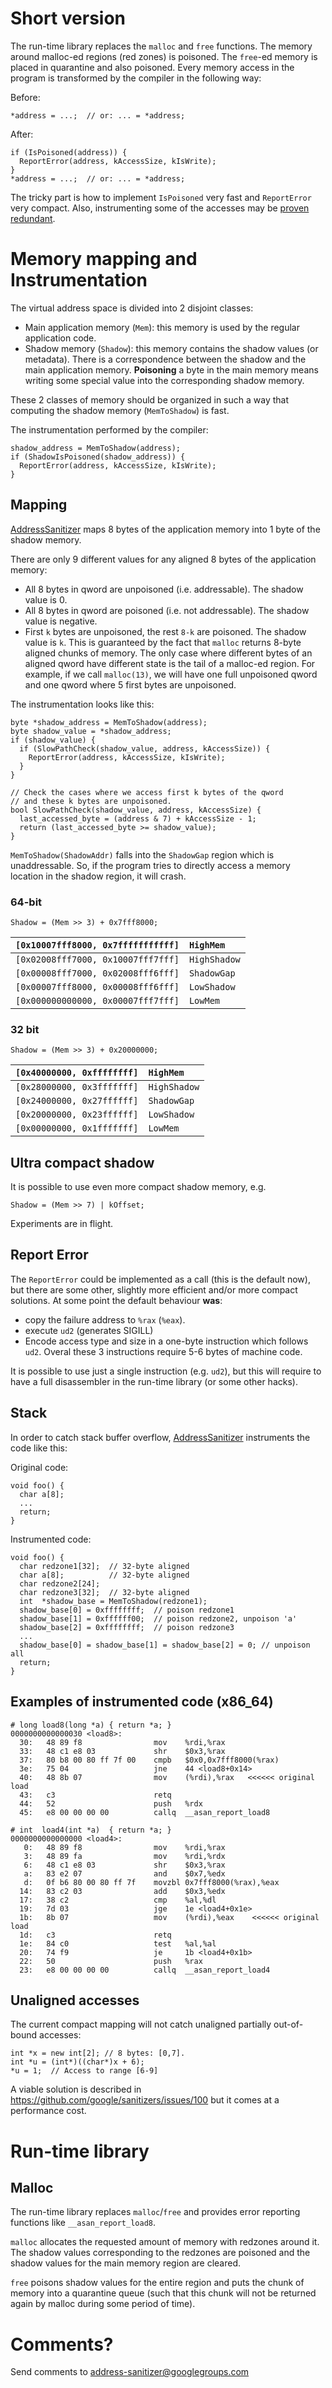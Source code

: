 

# Short version
The run-time library replaces the `malloc` and `free` functions.
The memory around malloc-ed regions (red zones) is poisoned.
The `free`-ed memory is placed in quarantine and also poisoned.
Every memory access in the program is transformed by the compiler in the following way:

Before:
```
*address = ...;  // or: ... = *address;
```
After:
```
if (IsPoisoned(address)) {
  ReportError(address, kAccessSize, kIsWrite);
}
*address = ...;  // or: ... = *address;
```

The tricky part is how to implement `IsPoisoned` very fast and `ReportError` very compact.
Also, instrumenting some of the accesses may be [proven redundant](AddressSanitizerCompileTimeOptimizations).


# Memory mapping and Instrumentation
The virtual address space is divided into 2 disjoint classes:
  * Main application memory (`Mem`): this memory is used by the regular application code.
  * Shadow memory (`Shadow`): this memory contains the shadow values (or metadata).
There is a correspondence between the shadow and the main application memory.
**Poisoning** a byte in the main memory means writing some special value into the corresponding shadow memory.

These 2 classes of memory should be organized in such a way that computing the shadow memory
(`MemToShadow`) is fast.

The instrumentation performed by the compiler:
```
shadow_address = MemToShadow(address);
if (ShadowIsPoisoned(shadow_address)) {
  ReportError(address, kAccessSize, kIsWrite);
}
```

## Mapping
[AddressSanitizer](AddressSanitizer) maps 8 bytes of the application
memory into 1 byte of the shadow memory.

There are only 9 different values for any aligned 8 bytes of the application memory:
  * All 8 bytes in qword are unpoisoned (i.e. addressable). The shadow value is 0.
  * All 8 bytes in qword are poisoned (i.e. not addressable). The shadow value is negative.
  * First `k` bytes are unpoisoned, the rest `8-k` are poisoned. The shadow value is `k`.
This is guaranteed by the fact that `malloc` returns 8-byte aligned chunks of memory.
The only case where different bytes of an aligned qword have different state is the tail of
a malloc-ed region. For example, if we call `malloc(13)`, we will have one full unpoisoned
qword and one qword where 5 first bytes are unpoisoned.


The instrumentation looks like this:
```
byte *shadow_address = MemToShadow(address);
byte shadow_value = *shadow_address;
if (shadow_value) {
  if (SlowPathCheck(shadow_value, address, kAccessSize)) {
    ReportError(address, kAccessSize, kIsWrite);
  }
}
```

```
// Check the cases where we access first k bytes of the qword
// and these k bytes are unpoisoned.
bool SlowPathCheck(shadow_value, address, kAccessSize) {
  last_accessed_byte = (address & 7) + kAccessSize - 1;
  return (last_accessed_byte >= shadow_value);
}
```


`MemToShadow(ShadowAddr)` falls into the `ShadowGap` region
which is unaddressable. So, if the program tries to directly access a memory location
in the shadow region, it will crash.

### 64-bit
```
Shadow = (Mem >> 3) + 0x7fff8000;
```
| `[0x10007fff8000, 0x7fffffffffff]` | `HighMem`    |
|:-----------------------------------|:-------------|
| `[0x02008fff7000, 0x10007fff7fff]` | `HighShadow` |
| `[0x00008fff7000, 0x02008fff6fff]` | `ShadowGap`  |
| `[0x00007fff8000, 0x00008fff6fff]` | `LowShadow`  |
| `[0x000000000000, 0x00007fff7fff]` | `LowMem`     |

### 32 bit
```
Shadow = (Mem >> 3) + 0x20000000;
```
| `[0x40000000, 0xffffffff]` | `HighMem`          |
|:---------------------------|:-------------------|
| `[0x28000000, 0x3fffffff]` | `HighShadow`       |
| `[0x24000000, 0x27ffffff]` | `ShadowGap`        |
| `[0x20000000, 0x23ffffff]` | `LowShadow`        |
| `[0x00000000, 0x1fffffff]` | `LowMem`           |

## Ultra compact shadow
It is possible to use even more compact shadow memory, e.g.
```
Shadow = (Mem >> 7) | kOffset;
```
Experiments are in flight.

## Report Error
The `ReportError` could be implemented as a call (this is the default now),
but there are some other, slightly more efficient and/or more compact solutions.
At some point the default behaviour **was**:
  * copy the failure address to `%rax` (`%eax`).
  * execute `ud2` (generates SIGILL)
  * Encode access type and size in a one-byte instruction which follows `ud2`.
Overal these 3 instructions require 5-6 bytes of machine code.

It is possible to use just a single instruction (e.g. `ud2`), but this will require
to have a full disassembler in the run-time library (or some other hacks).

## Stack
In order to catch stack buffer overflow, [AddressSanitizer](AddressSanitizer) instruments the code like this:

Original code:
```
void foo() {
  char a[8];
  ...
  return;
}
```
Instrumented code:
```
void foo() {
  char redzone1[32];  // 32-byte aligned
  char a[8];          // 32-byte aligned
  char redzone2[24];
  char redzone3[32];  // 32-byte aligned
  int  *shadow_base = MemToShadow(redzone1);
  shadow_base[0] = 0xffffffff;  // poison redzone1
  shadow_base[1] = 0xffffff00;  // poison redzone2, unpoison 'a'
  shadow_base[2] = 0xffffffff;  // poison redzone3
  ...
  shadow_base[0] = shadow_base[1] = shadow_base[2] = 0; // unpoison all
  return;
}
```

## Examples of instrumented code (x86\_64)

```
# long load8(long *a) { return *a; }
0000000000000030 <load8>:
  30:	48 89 f8             	mov    %rdi,%rax
  33:	48 c1 e8 03          	shr    $0x3,%rax
  37:	80 b8 00 80 ff 7f 00 	cmpb   $0x0,0x7fff8000(%rax)
  3e:	75 04                	jne    44 <load8+0x14>
  40:	48 8b 07             	mov    (%rdi),%rax   <<<<<< original load
  43:	c3                   	retq   
  44:	52                   	push   %rdx
  45:	e8 00 00 00 00       	callq  __asan_report_load8
```
```
# int  load4(int *a)  { return *a; }
0000000000000000 <load4>:
   0:	48 89 f8             	mov    %rdi,%rax
   3:	48 89 fa             	mov    %rdi,%rdx
   6:	48 c1 e8 03          	shr    $0x3,%rax
   a:	83 e2 07             	and    $0x7,%edx
   d:	0f b6 80 00 80 ff 7f 	movzbl 0x7fff8000(%rax),%eax
  14:	83 c2 03             	add    $0x3,%edx
  17:	38 c2                	cmp    %al,%dl
  19:	7d 03                	jge    1e <load4+0x1e>
  1b:	8b 07                	mov    (%rdi),%eax    <<<<<< original load
  1d:	c3                   	retq   
  1e:	84 c0                	test   %al,%al
  20:	74 f9                	je     1b <load4+0x1b>
  22:	50                   	push   %rax
  23:	e8 00 00 00 00       	callq  __asan_report_load4
```

## Unaligned accesses
The current compact mapping will not catch unaligned partially out-of-bound accesses:
```
int *x = new int[2]; // 8 bytes: [0,7].
int *u = (int*)((char*)x + 6);
*u = 1;  // Access to range [6-9]
```

A viable solution is described in https://github.com/google/sanitizers/issues/100 but it comes at a performance cost.


# Run-time library
## Malloc
The run-time library replaces `malloc`/`free` and provides error reporting functions like `__asan_report_load8`.

`malloc` allocates the requested amount of memory with redzones around it.
The shadow values corresponding to the redzones are poisoned
and the shadow values for the main memory region are cleared.

`free` poisons shadow values for the entire region and puts the chunk of memory
into a quarantine queue (such that this chunk
will not be returned again by malloc during some period of time).

# Comments?
Send comments to address-sanitizer@googlegroups.com

